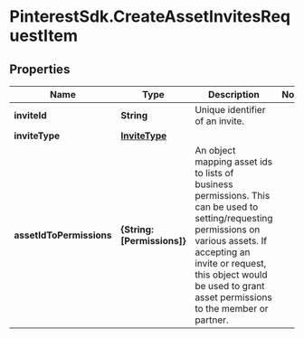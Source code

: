 # PinterestSdk.CreateAssetInvitesRequestItem

## Properties

Name | Type | Description | Notes
------------ | ------------- | ------------- | -------------
**inviteId** | **String** | Unique identifier of an invite. | 
**inviteType** | [**InviteType**](InviteType.md) |  | 
**assetIdToPermissions** | **{String: [Permissions]}** | An object mapping asset ids to lists of business permissions. This can be used to setting/requesting permissions on various assets. If accepting an invite or request, this object would be used to grant asset permissions to the member or partner.  | 


